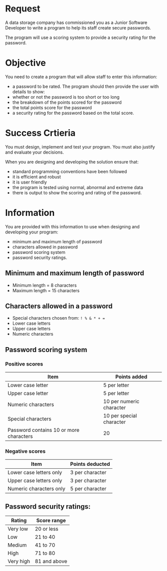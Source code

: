 # Request

A data storage company has commissioned you as a Junior Software Developer to write a
program to help its staff create secure passwords.

The program will use a scoring system
to provide a security rating for the password.

# Objective

You need to create a program that will allow staff to enter this information:

- a password to be rated.
The program should then provide the user with details to show:
- whether or not the password is too short or too long
- the breakdown of the points scored for the password
- the total points score for the password
- a security rating for the password based on the total score.

# Success Crtieria
You must design, implement and test your program. You must also justify and evaluate
your decisions.

When you are designing and developing the solution ensure that:
- standard programming conventions have been followed
- it is efficient and robust
- it is user friendly
- the program is tested using normal, abnormal and extreme data
- there is output to show the scoring and rating of the password.

# Information
You are provided with this information to use when designing and developing
your program:

- minimum and maximum length of password
- characters allowed in password
- password scoring system
- password security ratings.

## Minimum and maximum length of password
- Minimum length = 8 characters
- Maximum length = 15 characters

## Characters allowed in a password
- Special characters chosen from: `! % & * + =`
- Lower case letters
- Upper case letters
- Numeric characters

## Password scoring system

### Positive scores
| Item                                        | Points added               |
|---------------------------------------------|----------------------------|
| Lower case letter                           | 5 per letter               |
| Upper case letter                           | 5 per letter               |
| Numeric characters                          | 10 per numeric character   |
| Special characters                          | 10 per special character   |
| Password contains 10 or more characters     | 20                         |

### Negative scores
| Item                                        | Points deducted            |
|---------------------------------------------|----------------------------|
| Lower case letters only                     | 3 per character            |
| Upper case letters only                     | 3 per character            |
| Numeric characters only                     | 5 per character            |

## Password security ratings:

| Rating        | Score range      |
|---------------|------------------|
| Very low      | 20 or less       |
| Low           | 21 to 40         |
| Medium        | 41 to 70         |
| High          | 71 to 80         |
| Very high     | 81 and above     |


